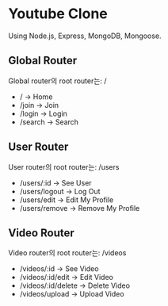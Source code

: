 # Youtube Clone

Using Node.js, Express, MongoDB, Mongoose.

## Global Router

Global router의 root router는: /
* / -> Home
* /join -> Join
* /login -> Login
* /search -> Search

## User Router

User router의 root router는: /users
* /users/:id -> See User
* /users/logout -> Log Out
* /users/edit -> Edit My Profile
* /users/remove -> Remove My Profile

## Video Router

Video router의 root router는: /videos
* /videos/:id -> See Video
* /videos/:id/edit -> Edit Video
* /videos/:id/delete -> Delete Video
* /videos/upload -> Upload Video
